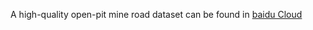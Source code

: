 A high-quality open-pit mine road dataset can be found in [baidu Cloud](https://pan.baidu.com/s/1YN9lky921LUYWy2be1gsOg)